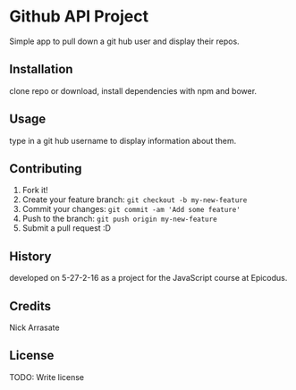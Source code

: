
# Github API Project
Simple app to pull down a git hub user and display their repos.
## Installation
clone repo or download, install dependencies with npm and bower.
## Usage
type in a git hub username to display information about them.
## Contributing
1. Fork it!
2. Create your feature branch: `git checkout -b my-new-feature`
3. Commit your changes: `git commit -am 'Add some feature'`
4. Push to the branch: `git push origin my-new-feature`
5. Submit a pull request :D
## History
developed on 5-27-2-16 as a project for the JavaScript course at Epicodus.
## Credits
Nick Arrasate
## License
TODO: Write license
